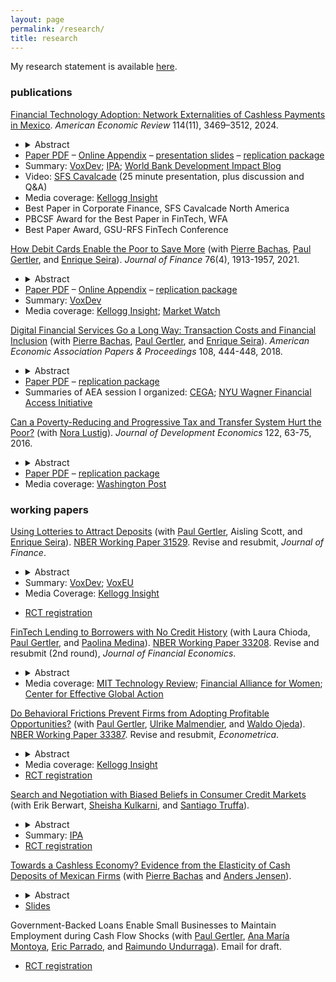 ```yaml
---
layout: page
permalink: /research/
title: research
---
```


My research statement is available [here](/assets/pdf/Higgins_Professional_Statement.pdf).

### publications

[Financial Technology Adoption: Network Externalities of Cashless Payments in Mexico](https://www.aeaweb.org/articles?id=10.1257/aer.20201952). 
_American Economic Review_ 114(11), 3469–3512, 2024. 
- <details><summary>Abstract</summary><p>Do coordination failures constrain financial technology adoption? Exploiting the Mexican government's rollout of 1 million debit cards to poor households from 2009--2012, I examine responses on both sides of the market, and find important spillovers and distributional impacts. On the supply side, small retail firms adopted point-of-sale terminals to accept card payments. On the demand side, this led to a 21% increase in other consumers' card adoption. The supply-side technology adoption response had positive effects on both richer consumers and small retail firms: richer consumers shifted 13% of their supermarket consumption to small retailers, whose sales and profits increased.</p></details>
- [Paper PDF](/assets/pdf/Higgins_2024_AER_Financial_technology_adoption_Network_externalities_of_cashless_payments_in_Mexico.pdf) – [Online Appendix](https://assets.aeaweb.org/asset-server/files/21624.pdf) – [presentation slides](https://assets.aeaweb.org/asset-server/files/21625.pdf) – [replication package](https://www.openicpsr.org/openicpsr/project/202904/version/V1/view)
- Summary: [VoxDev](https://voxdev.org/topic/technology-innovation/wide-ranging-benefits-fostering-financial-inclusion-mexico); [IPA](https://poverty-action.org/assessing-adoption-point-sale-technology-corner-stores-mexico); [World Bank Development Impact Blog](https://blogs.worldbank.org/impactevaluations/fintech-adoption-and-its-spillovers-guest-post-sean-higgins)
- Video: [SFS Cavalcade](https://iu.mediaspace.kaltura.com/media/1_qmermprc) (25 minute presentation, plus discussion and Q&A)
- Media coverage: [Kellogg Insight](https://insight.kellogg.northwestern.edu/article/debit-cards-helping-low-income-households-save)
- Best Paper in Corporate Finance, SFS Cavalcade North America 
- PBCSF Award for the Best Paper in FinTech, WFA 
- Best Paper Award, GSU-RFS FinTech Conference 

[How Debit Cards Enable the Poor to Save More](https://onlinelibrary.wiley.com/doi/pdf/10.1111/jofi.13021) (with [Pierre Bachas](https://pierrebachas.weebly.com/), [Paul Gertler](https://www.paulgertler.com/), and [Enrique Seira](https://www.enriqueseira.com/)). 
_Journal of Finance_ 76(4), 1913-1957, 2021. 
- <details><summary>Abstract</summary><p>We study an at-scale natural experiment in which debit cards were given to cash transfer recipients who already had a bank account. Using administrative account data and household surveys, we find that beneficiaries accumulated a savings stock equal to 2% of annual income after two years with the card. The increase in formal savings represents an increase in overall savings, financed by a reduction in current consumption. There are two mechanisms. First, debit cards reduce transaction costs of accessing money. Second, they reduce monitoring costs, which led beneficiaries to check their account balances frequently and build trust in the bank.</p></details>
- [Paper PDF](https://onlinelibrary.wiley.com/doi/pdf/10.1111/jofi.13021) – [Online Appendix](https://onlinelibrary.wiley.com/action/downloadSupplement?doi=10.1111%2Fjofi.13021&file=jofi13021-sup-0001-InternetAppendix.pdf) – [replication package](https://github.com/skhiggins/BachasGertlerHigginsSeira_JF_replication)
- Summary: [VoxDev](https://voxdev.org/topic/finance/digital-financial-services-go-long-way-evidence-mexico)
- Media coverage: [Kellogg Insight](https://insight.kellogg.northwestern.edu/article/debit-cards-helping-low-income-households-save?utm_content=bufferc5946&utm_medium=social&utm_source=twitter.com&utm_campaign=buffer); 
[Market Watch](https://www.marketwatch.com/story/the-unlikely-tool-that-helps-the-poor-save-2017-03-21)

[Digital Financial Services Go a Long Way: Transaction Costs and Financial Inclusion](https://www.aeaweb.org/articles?id=10.1257/pandp.20181013) (with [Pierre Bachas](https://pierrebachas.weebly.com/), [Paul Gertler](https://www.paulgertler.com/), and [Enrique Seira](https://www.enriqueseira.com/)). _American Economic Association Papers & Proceedings_ 108, 444-448, 2018.
- <details><summary>Abstract</summary><p>Debit cards reduce the travel distance to access bank accounts and can increase financial inclusion. We show that in Mexico, cash transfer beneficiaries who already received their transfers in bank accounts and subsequently received debit cards reduce their median distance to access the account from 4.8 to 1.3 kilometers. They also report being less likely to forgo important activities (childcare, work) to withdraw their transfers. Using account level data, we find a strong correlation between the reduction in travel distance and financial activity: beneficiaries facing the largest reductions in distance increase both their number of withdrawals and their savings balances.</p></details>
- [Paper PDF](https://pubs.aeaweb.org/doi/pdfplus/10.1257/pandp.20181013) – [replication package](https://www.openicpsr.org/openicpsr/project/114434/version/V1/view)
- Summaries of AEA session I organized: [CEGA](
https://medium.com/center-for-effective-global-action/commitment-is-hard-59e6a69481c);
[NYU Wagner Financial Access Initiative](
https://www.financialaccess.org/faiv/2018/1/26/cega-special-edition-a-bit-more-from-aea
)
	
[Can a Poverty-Reducing and Progressive Tax and Transfer System Hurt the Poor?](https://www.sciencedirect.com/science/article/pii/S0304387816300220)
(with [Nora Lustig](https://www.noralustig.org/)). 
_Journal of Development Economics_ 122, 63-75, 2016.	
- <details><summary>Abstract</summary><p>To analyze anti-poverty policies in tandem with the taxes used to pay for them, comparisons of poverty before and after taxes and transfers are often used. We show that these comparisons, as well as measures of horizontal equity and progressivity, can fail to capture an important aspect: that a substantial proportion of the poor are made poorer (or non-poor made poor) by the tax and transfer system. We illustrate with data from seventeen developing countries: in fifteen, the fiscal system is poverty-reducing and progressive, but in ten of these at least one-quarter of the poor pay more in taxes than they receive in transfers. We call this fiscal impoverishment, and axiomatically derive a measure of its extent. An analogous measure of fiscal gains of the poor is also derived, and we show that changes in the poverty gap can be decomposed into our axiomatic measures of fiscal impoverishment and gains.</p></details> 
- [Paper PDF](https://www.sciencedirect.com/science/article/pii/S0304387816300220) – [replication package](https://dataverse.harvard.edu/dataset.xhtml?persistentId=doi:10.7910/DVN/2EIXNO)
- Media coverage: [Washington Post](https://www.washingtonpost.com/blogs/wonkblog/wp/2013/09/19/the-worlds-leading-development-economists-cant-agree-on-how-to-tackle-inequality/)

<!---
[Comparing the Incidence of Taxes and Social Spending in Brazil and the United States](https://onlinelibrary.wiley.com/doi/10.1111/roiw.12201/abstract) 
(with [Nora Lustig](https://www.noralustig.org/), 
[Whitney Ruble](https://sites.google.com/site/whitneyrublebross/home), and 
[Timothy M. Smeeding](https://www.lafollette.wisc.edu/faculty-staff/faculty/timothy-smeeding)). 
_Review of Income and Wealth_ 62, S22-46, 2016.

[The Effects of Brazil's Taxation and Social Spending on the Distribution of Household Income](https://pfr.sagepub.com/content/42/3/346) 
(with [Claudiney Pereira](https://apps.wpcarey.asu.edu/directory/people/profile.cfm?person=2254613)). 
_Public Finance Review_ 42, 346-67, 2014.
- Media coverage: 
	[Bloomberg Businessweek](https://www.bloomberg.com/news/articles/2014-12-15/why-raising-taxes-on-the-rich-wont-fix-global-inequality); 
	[Folha de São Paulo](https://www1.folha.uol.com.br/fsp/opiniao/155081-injustica-tributaria.shtml); 
	[Le Monde](https://www.lemonde.fr/economie/article/2013/04/02/comment-la-fiscalite-et-les-depenses-sociales-reduisent-les-inegalites_3151930_3234.html)
--->

### working papers

[Using Lotteries to Attract Deposits](/assets/pdf/SavingsLotteries.pdf) (with [Paul Gertler](https://www.paulgertler.com/), Aisling Scott, and [Enrique Seira](https://www.enriqueseira.com/)). [NBER Working Paper 31529](https://www.nber.org/papers/w31529). Revise and resubmit, _Journal of Finance_.
- <details><summary>Abstract</summary><p>Despite the importance of deposit financing for lending, banks in developing countries struggle to attract deposits. In a randomized experiment across 110 bank branches throughout Mexico, a lottery incentive based on net monthly deposits caused a 36% increase in the number of accounts opened and a 21% increase in the number of deposits during the lottery months. Nearly all new accounts (96%) were opened by households previously unbanked at any bank. The temporary two-month incentive had a persistent 2-3 year impact on the flow of deposits and stock of savings, and increased the present value of branch profits by 6%.</p></details>
- Summary: [VoxDev](https://voxdev.org/topic/finance/using-lotteries-attract-deposits-evidence-mexican-banks); [VoxEU](https://cepr.org/voxeu/columns/using-lotteries-attract-deposits-evidence-mexican-banks) <!--- [J-PAL](https://www.povertyactionlab.org/evaluation/impact-lottery-ticket-incentives-saving-mexico) --->
- Media Coverage: [Kellogg Insight](https://insight.kellogg.northwestern.edu/article/when-your-savings-account-is-also-a-lottery-ticket)
<!--- - Video: [IPA](https://www.youtube.com/watch?v=RiwTjomOdVA&feature=youtu.be&t=1952) (25 minute presentation, plus discussion and Q&A)
--->
- [RCT registration](https://www.socialscienceregistry.org/trials/11852)

[FinTech Lending to Borrowers with No Credit History](/assets/pdf/ChiodaGertlerHigginsMedina_FinTechLendingToBorrowersWithNoCreditHistory.pdf) 
(with Laura Chioda, 
[Paul Gertler](https://www.paulgertler.com/),
and 
[Paolina Medina](https://sites.google.com/site/paolinamedinapalma/)).
[NBER Working Paper 33208](https://www.nber.org/papers/w33208). 
Revise and resubmit (2nd round), _Journal of Financial Economics_.
- <details><summary>Abstract</summary><p>Despite the promise of FinTech lending to expand access to credit to populations without a formal credit history, FinTech lenders primarily lend to applicants with a formal credit history and rely on conventional credit bureau scores as an input to their algorithms. Using data from a large FinTech lender in Mexico, we show that alternative data from digital transactions through a delivery app are effective at predicting creditworthiness for borrowers with no credit history. Using account-by-month level data on revenues and costs, a machine learning model predicting profitability generates less profits than a model predicting default.</p></details>
- Media coverage: 
[MIT Technology Review](https://www.technologyreview.com/s/614721/theres-an-easy-way-to-make-lending-fairer-for-women-trouble-is-its-illegal/); 
[Financial Alliance for Women](https://financialallianceforwomen.org/news-events/gender-differentiated-credit-scoring-a-potential-game-changer-for-women/);
[Center for Effective Global Action](https://medium.com/center-for-effective-global-action/algorithms-and-impact-early-cega-evidence-on-digital-credit-featured-at-the-assa-ef2d13c89d4d)

[Do Behavioral Frictions Prevent Firms from Adopting Profitable Opportunities?](/assets/pdf/BehavioralFirmsProfitableOpportunities.pdf)
(with [Paul Gertler](https://www.paulgertler.com/), [Ulrike Malmendier](https://eml.berkeley.edu/~ulrike/), and [Waldo Ojeda](https://waldotekampa.me/)). 
[NBER Working Paper 33387](https://www.nber.org/papers/w33387). Revise and resubmit, _Econometrica_.
- <details><summary>Abstract</summary><p>Firms frequently fail to adopt profitable business opportunities even when they do not face informational or liquidity constraints. We explore three behavioral frictions that explain inertia among individuals---present bias, limited memory, and distrust---in a managerial setting. In partnership with a FinTech payments company in Mexico, we randomly offer 33,978 firms the opportunity to pay a lower merchant fee. We vary whether the offer has a deadline, reminder, pre-announced reminder, and the size of the fee reduction. Reminders increase take-up by 15%, suggesting a role of memory. Announced reminders increase take-up by an additional 7%. Survey data reveal the likely mechanism: When the FinTech company follows through with the pre-announced reminder, firms' trust in the offer increases. The deadline does not affect larger firms, implying limited or no present bias, but does increase take-up by 8% for smaller firms. Overall, behavioral frictions contribute significantly to explaining profit-reducing firm behavior.</p></details>
- Media coverage: [Kellogg Insight](https://insight.kellogg.northwestern.edu/article/why-small-firms-take-a-pass-on-profitable-opportunities)
- [RCT registration](https://www.socialscienceregistry.org/trials/6540)

[Search and Negotiation with Biased Beliefs in Consumer Credit Markets](/assets/pdf/PriceComparisonTools.pdf) (with 
Erik Berwart, 
[Sheisha Kulkarni](https://www.sheishakulkarni.com/),
and [Santiago Truffa](https://santiagotruffa.cl/)). 
- <details><summary>Abstract</summary><p>How do inaccurate beliefs about the distribution of interest rates affect search and outcomes in consumer credit markets? In collaboration with Chile's financial regulator, we conducted a randomized controlled trial with 112,063 loan seekers where we showed treated participants a price comparison tool that we built using administrative data on the universe of consumer loans merged with borrower characteristics. The tool shows loan seekers a conditional distribution of interest rates based on similar loans obtained recently by similar borrowers. We find that consumers thought interest rates were lower than they actually were, and the price comparison tool caused them to increase their expectations about the interest rate they would obtain by 56%. Consumers also underestimated price dispersion, and our price comparison tool caused them to increase their estimates of dispersion by 69%. The price comparison tool did not cause people to search or apply at more institutions, but it did cause them to be 39% more likely to negotiate with their lender, to receive 14% more offers and 11% lower interest rates, and to be 5% more likely to take out a loan. We also cross-randomized whether we asked participants their beliefs about the distribution of interest rates, and find that merely asking these questions led them to search at 4% more institutions and obtain 9% lower interest rates.</p></details>
- Summary: [IPA](https://poverty-action.org/can-interest-rate-comparison-tool-aid-loan-seekers-chile)
- [RCT registration](https://www.socialscienceregistry.org/trials/8553)

[Towards a Cashless Economy? Evidence from the Elasticity of Cash Deposits of Mexican Firms](https://www.dropbox.com/s/mywbxewzwrzdntq/Tax_on_Cash_deposits_Draft.pdf?raw=1) (with [Pierre Bachas](https://pierrebachas.weebly.com/) and [Anders Jensen](https://www.andersditlevjensen.com/)). 
- <details><summary>Abstract</summary><p>The transition from cash to traceable transaction technologies promises to reduce tax evasion and illegal flows. Should governments actively encourage this transition by making cash more costly to use? We study a policy in Mexico which sought to limit cash usage by taxing the flow of new cash deposited into bank accounts. Using the tax exemption threshold and firm level bank account data, we create variation in exposure to the tax based on firms' pre-tax intensity of cash reliance. We find that the flow of cash deposits is highly elastic to the tax rate: a 1% tax leads to a 60% reduction in cash deposits. This drop in cash deposits arises principally from a reduction in total bank deposits rather than substitution towards other transaction technologies. Thus policies which impact the cost of cash through banks have large efficiency costs and appear ineffective at accelerating the adoption of digital payments.</p></details>
- [Slides](https://www.dropbox.com/s/7e4o72j492fhjv9/Tax_on_Cash_deposits_Slides.pdf?raw=1)

Government-Backed Loans Enable Small Businesses to Maintain Employment during Cash Flow Shocks (with [Paul Gertler](https://www.paulgertler.com/), [Ana María Montoya](https://gobierno.uai.cl/profesor/ana-maria-montoya/), [Eric Parrado](https://www.iadb.org/en/who-we-are/how-we-are-organized/eric-parrado-herrera), and [Raimundo Undurraga](https://sites.google.com/site/raimundoundurragar/research)). Email for draft.
- [RCT registration](https://www.socialscienceregistry.org/trials/7534)

<!---
### work in progress

Impacts of a Consumer Credit Platform on Competition and Credit Terms (with [Xavier Giné](https://sites.google.com/site/decrgxaviergine/home), [Dean Karlan](http://deankarlan.com/), and [Jonathan Zinman](https://economics.dartmouth.edu/people/jonathan-zinman)). Piloting under way.
--->

<!---
initial blog:
https://www.thinkforwardinitiative.com/stories/the-impact-of-price-comparison-tools-in-consumer-credit-markets-on-financial-decision-making
--->

<!---
[Gender-Differentiated Digital Credit Algorithms Using Machine Learning](https://medium.com/center-for-effective-global-action/gender-differentiated-credit-scores-bridging-the-gender-gap-in-access-to-credit-87e040318cdb)
(with [Joshua Blumenstock](http://www.jblumenstock.com/), [Laura Chioda](http://www.worldbank.org/en/about/people/l/laura-chioda), and [Paul Gertler](https://www.paulgertler.com/)).
- Media coverage: 
[MIT Technology Review](https://www.technologyreview.com/s/614721/theres-an-easy-way-to-make-lending-fairer-for-women-trouble-is-its-illegal/); 
[Financial Alliance for Women](https://financialallianceforwomen.org/news-events/gender-differentiated-credit-scoring-a-potential-game-changer-for-women/);
[Center for Effective Global Action](https://medium.com/center-for-effective-global-action/algorithms-and-impact-early-cega-evidence-on-digital-credit-featured-at-the-assa-ef2d13c89d4d)
--->

